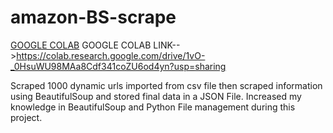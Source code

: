 # amazon-BS-scrape

<a href="https://colab.research.google.com/drive/1vO-_0HsuWU98MAa8Cdf341coZU6od4yn?usp=sharing" class="button">GOOGLE COLAB</a>
GOOGLE COLAB LINK-->https://colab.research.google.com/drive/1vO-_0HsuWU98MAa8Cdf341coZU6od4yn?usp=sharing



Scraped 1000 dynamic urls imported from csv file then scraped information using BeautifulSoup and stored final data in a JSON File.
Increased my knowledge in BeautifulSoup and Python File management during this project.
